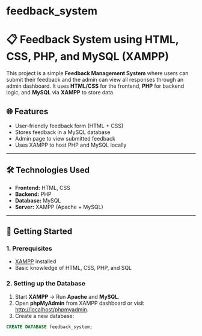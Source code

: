 # feedback_system


# 📋 Feedback System using HTML, CSS, PHP, and MySQL (XAMPP)

This project is a simple **Feedback Management System** where users can submit their feedback and the admin can view all responses through an admin dashboard. It uses **HTML/CSS** for the frontend, **PHP** for backend logic, and **MySQL** via **XAMPP** to store data.

## 🌐 Features

- User-friendly feedback form (HTML + CSS)
- Stores feedback in a MySQL database
- Admin page to view submitted feedback
- Uses XAMPP to host PHP and MySQL locally



---

## 🛠️ Technologies Used

- **Frontend:** HTML, CSS
- **Backend:** PHP
- **Database:** MySQL
- **Server:** XAMPP (Apache + MySQL)

---

## 🚀 Getting Started

### 1. Prerequisites

- [XAMPP](https://www.apachefriends.org/) installed
- Basic knowledge of HTML, CSS, PHP, and SQL

### 2. Setting up the Database

1. Start **XAMPP** → Run **Apache** and **MySQL**.
2. Open **phpMyAdmin** from XAMPP dashboard or visit [http://localhost/phpmyadmin](http://localhost/phpmyadmin).
3. Create a new database:

```sql
CREATE DATABASE feedback_system;


